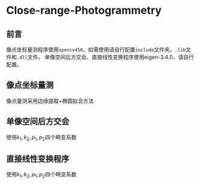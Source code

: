 # Close-range-Photogrammetry
## 前言

像点坐标量测程序使用`opencv450`，如需使用请自行配置`include`文件夹，`.lib`文件和`.dll`文件。
单像空间后方交会、直接线性变换程序使用eigen-3.4.0，请自行配置。

## 像点坐标量测
像点量测采用边缘提取+椭圆拟合方法

## 单像空间后方交会
使用$k_1,k_2,p_1,p_2$四个畸变系数

## 直接线性变换程序
使用$k_1,k_2,p_1,p_2$四个畸变系数
